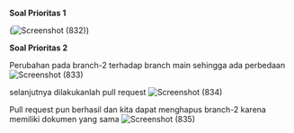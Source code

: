 **Soal Prioritas 1**

(![Screenshot (832)](https://user-images.githubusercontent.com/93631261/220524592-39bc11a8-f2dd-47a5-b5c4-ef75895f4941.png))


**Soal Prioritas 2**

Perubahan pada branch-2 terhadap branch main sehingga ada perbedaan
![Screenshot (833)](https://user-images.githubusercontent.com/93631261/220536706-e63828b8-f468-4cea-b956-713a78ff9704.png)

selanjutnya dilakukanlah pull request
![Screenshot (834)](https://user-images.githubusercontent.com/93631261/220537900-f2655aff-229e-499a-9557-f0f7dfaf7df7.png)

Pull request pun berhasil dan kita dapat menghapus branch-2 karena memiliki dokumen yang sama
![Screenshot (835)](https://user-images.githubusercontent.com/93631261/220536735-0d5f15fc-812b-456b-947f-3b61fdab9c1f.png)
